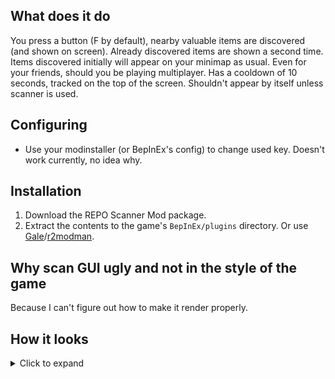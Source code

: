 ## What does it do
You press a button (F by default), nearby valuable items are discovered (and shown on screen). Already discovered items are shown a second time.
Items discovered initially will appear on your minimap as usual. Even for your friends, should you be playing multiplayer.
Has a cooldown of 10 seconds, tracked on the top of the screen. Shouldn't appear by itself unless scanner is used.

## Configuring
- Use your modinstaller (or BepInEx's config) to change used key. Doesn't work currently, no idea why.

## Installation
1. Download the REPO Scanner Mod package.
2. Extract the contents to the game's `BepInEx/plugins` directory.
Or use [Gale](https://thunderstore.io/c/repo/p/Kesomannen/GaleModManager/)/[r2modman](https://thunderstore.io/c/repo/p/ebkr/r2modman/).

## Why scan GUI ugly and not in the style of the game
Because I can't figure out how to make it render properly.

## How it looks
<details>
  <summary>Click to expand</summary>
  <img src="https://i.imgur.com/5St7tSd.png" alt="GUI"/>
</details>
